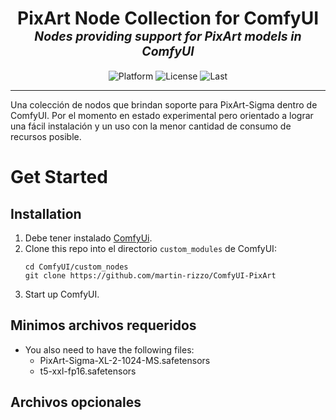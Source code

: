 <h1 align="center">
    PixArt Node Collection for ComfyUI
    <br>
    <sub><sup><i>Nodes providing support for PixArt models in ComfyUI</i></sup></sub>
    <br>
</h1>
<p align="center">
    <img alt="Platform" src="https://img.shields.io/badge/platform-ComfyUI-33F">
    <img alt="License"  src="https://img.shields.io/github/license/martin-rizzo/ComfyUI-PixArt?color=11D">
    <img alt="Last"     src="https://img.shields.io/github/last-commit/martin-rizzo/ComfyUI-PixArt">
</p>
<hr>

<!--
# PixArt Node Collection for ComfyUI
-->

Una colección de nodos que brindan soporte para PixArt-Sigma dentro de ComfyUI. Por el momento en estado experimental pero orientado a lograr una fácil instalación y un uso con la menor cantidad de consumo de recursos posible.


# Get Started

## Installation

1. Debe tener instalado [ComfyUi](https://github.com/comfyanonymous/ComfyUI).
2. Clone this repo into el directorio `custom_modules` de ComfyUI:
    ```
    cd ComfyUI/custom_nodes
    git clone https://github.com/martin-rizzo/ComfyUI-PixArt
    ```
3. Start up ComfyUI.

## Minimos archivos requeridos

* You also need to have the following files:
  * PixArt-Sigma-XL-2-1024-MS.safetensors
  * t5-xxl-fp16.safetensors
  
  
## Archivos opcionales
